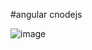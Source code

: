 #angular  cnodejs

 ![image](https://github.com/kidbai/cnode-angular/tree/master/app/images/angular-cnode.png)